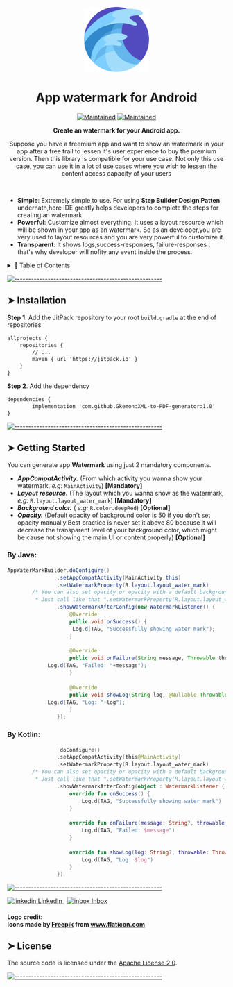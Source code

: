 <!-- ⚠️ This README has been generated from the file(s) "blueprint.md" link - https://github.com/andreasbm/readme ⚠️--><p align="center">
  <img src="https://github.com/Gkemon/App-Watermark/blob/master/water%20mark.png" alt="Logo" width="150" height="150"  />
</p>
<h1 align="center">App watermark for Android</h1>
 <p align="center">
		<a href="https://github.com/Gkemon/App-Watermark"><img alt="Maintained" src="https://img.shields.io/badge/Maintained%3F-yes-green.svg" height="20"/></a>
	<a href="https://github.com/Gkemon/App-Watermark"><img alt="Maintained" src="https://cdn.rawgit.com/sindresorhus/awesome/d7305f38d29fed78fa85652e3a63e154dd8e8829/media/badge.svg" height="20"/></a>
	</p>

<p align="center">
  <b>Create an watermark for your Android app.</b></br>
  <p align="center">Suppose you have a freemium app and want to show an watermark in your app after a free trail to lessen it's user experience to buy the premium version. Then this library is compatible for your use case. Not only this use case, you can use it in a lot of use cases where you wish to lessen the content access capacity of your users   <p>
</p>

<br />


<p align="center">
  <!-- GIF <img src="https://raw.githubusercontent.com/andreasbm/readme/master/assets/demo.gif" alt="Demo" width="800" /> --!>
</p>

* **Simple**: Extremely simple to use. For using <b>Step Builder Design Patten</b> undernath,here IDE greatly helps developers to complete the steps for creating an watermark.
* **Powerful**: Customize almost everything. It uses a layout resource which will be shown in your app as an watermark. So as an developer,you are very used to layout resources and you are very powerful to customize it.
* **Transparent**: It shows logs,success-responses, failure-responses , that's why developer will nofity any event inside the process. 

<details>
<summary>📖 Table of Contents</summary>
<br />

[![-----------------------------------------------------](https://raw.githubusercontent.com/andreasbm/readme/master/assets/lines/colored.png)](#table-of-contents)

## ➤ Table of Contents

* [➤ Installation](#-installation)
* [➤ Getting Started](#-getting-started)
* [➤ License](#-license)
</details>


[![-----------------------------------------------------](https://raw.githubusercontent.com/andreasbm/readme/master/assets/lines/colored.png)](#installation)

## ➤ Installation

**Step 1**. Add the JitPack repository to your root ```build.gradle``` at the end of repositories
```
allprojects {
    repositories {
        // ...
        maven { url 'https://jitpack.io' }
    }
}
```

**Step 2**. Add the dependency
```
dependencies {
        implementation 'com.github.Gkemon:XML-to-PDF-generator:1.0'
}
```	
[![-----------------------------------------------------](https://raw.githubusercontent.com/andreasbm/readme/master/assets/lines/colored.png)](#getting-started-quick)



## ➤ Getting Started

You can generate app <b>Watermark</b> using just 2 mandatory components.
* <b><i>AppCompatActivity.</i></b> (From which activity you wanna show your watermark, <i>e.g:</i> ```MainActivity```) **[Mandatory]**
* <b><i>Layout resource.</i></b> (The layout which you wanna show as the watermark, <i>e.g:</i> ```R.layout.layout_water_mark```) **[Mandatory]**
* <b><i>Background color.</i></b> ( <i>e.g:</i> ```R.color.deepRed```) **[Optional]**
* <b><i>Opacity.</i></b> (Default opacity of background color is 50 if you don't set opacity manually.Best practice is never set it above 80 because it will decrease the transparent level of your background color, which might be cause not showing the main UI or content properly) **[Optional]**
</i></b>


### By Java:


```java
AppWaterMarkBuilder.doConfigure()
                .setAppCompatActivity(MainActivity.this)
                .setWatermarkProperty(R.layout.layout_water_mark)
		/* You can also set opacity or opacity with a default background color.
		 * Just call like that ".setWatermarkProperty(R.layout.layout_water_mark, 40, R.color.colorAccent)" */
                .showWatermarkAfterConfig(new WatermarkListener() {
                    @Override
                    public void onSuccess() {
                     Log.d(TAG, "Successfully showing water mark");
                    }

                    @Override
                    public void onFailure(String message, Throwable throwable) {
		     Log.d(TAG, "Failed: "+message");
                    }

                    @Override
                    public void showLog(String log, @Nullable Throwable throwable) {
 		     Log.d(TAG, "Log: "+log");
                    }
                });
```

### By Kotlin:

```kotlin
                 doConfigure()
                .setAppCompatActivity(this@MainActivity)
                .setWatermarkProperty(R.layout.layout_water_mark)
		/* You can also set opacity or opacity with a default background color.
		 * Just call like that ".setWatermarkProperty(R.layout.layout_water_mark, 40, R.color.colorAccent)" */
                .showWatermarkAfterConfig(object : WatermarkListener {
                    override fun onSuccess() {
                        Log.d(TAG, "Successfully showing water mark")
                    }

                    override fun onFailure(message: String?, throwable: Throwable?) {
                        Log.d(TAG, "Failed: $message")
                    }

                    override fun showLog(log: String?, throwable: Throwable?) {
                        Log.d(TAG, "Log: $log")
                    }
                })
```
[![-----------------------------------------------------](https://raw.githubusercontent.com/andreasbm/readme/master/assets/lines/colored.png)](#templates)

<p>
  <a href="https://www.linkedin.com/in/md-golam-kibria-emon-0301b7104/" rel="nofollow noreferrer">
    <img src="https://i.stack.imgur.com/gVE0j.png" alt="linkedin"> LinkedIn
  </a> &nbsp; 
  <a href="emon.info2013@gmail.com">
   <img width="20" src="https://user-images.githubusercontent.com/5141132/50740364-7ea80880-1217-11e9-8faf-2348e31beedd.png" alt="inbox"> Inbox
  </a>
</p>

#### Logo credit: <div>Icons made by <a href="https://www.flaticon.com/authors/freepik" title="Freepik">Freepik</a> from <a href="https://www.flaticon.com/" title="Flaticon">www.flaticon.com</a></div>


## ➤ License

The source code is licensed under the [Apache License 2.0](https://github.com/Gkemon/XML-to-PDF-generator/blob/master/LICENSE). 


[![-----------------------------------------------------](https://raw.githubusercontent.com/andreasbm/readme/master/assets/lines/colored.png)](#license)


